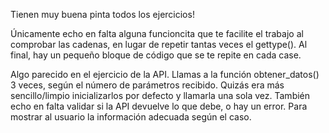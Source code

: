 Tienen muy buena pinta todos los ejercicios!

Únicamente echo en falta alguna funcioncita que te facilite el trabajo al comprobar las cadenas, en lugar de repetir tantas veces el gettype().
Al final, hay un pequeño bloque de código que se te repite en cada case.

Algo parecido en el ejercicio de la API.
Llamas a la función obtener_datos() 3 veces, según el número de parámetros recibido. Quizás era más sencillo/limpio inicializarlos por defecto y llamarla una sola vez.
También echo en falta validar si la API devuelve lo que debe, o hay un error. Para mostrar al usuario la información adecuada según el caso.

